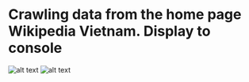 # Crawling data from the home page Wikipedia Vietnam. Display to console

![alt text](https://raw.githubusercontent.com/mnhatbk20/side_projects_golang/main/crawler-wiki/oldday.png)
![alt text](https://raw.githubusercontent.com/mnhatbk20/side_projects_golang/main/crawler-wiki/console.png)


